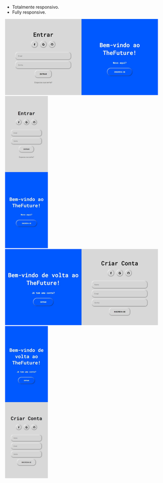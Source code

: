 * Totalmente responsivo.
* Fully responsive.

<img height="250em" src="/image/sign_in.jpeg"></img>
<img height="500em" src="/image/sign_in_mobile.jpeg"></img>
<img height="250em" src="/image/sign_up.jpeg"></img>
<img height="500em" src="/image/sign_up_mobilee.jpeg"></img>